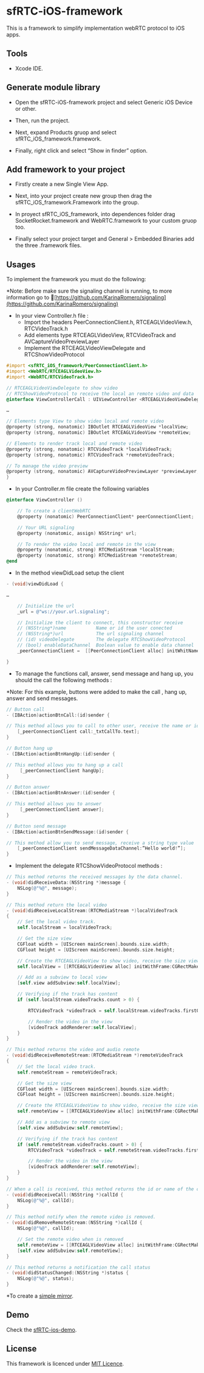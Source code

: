 # sfRTC-iOS-framework

This is a framework to simplify implementation webRTC protocol to iOS apps.

## Tools

- Xcode IDE.

## Generate module library

- Open the sfRTC-iOS-framework project and select Generic iOS Device or other.

- Then, run the project.

- Next, expand Products gruop and select sfRTC_iOS_framework.framework.

- Finally, right click and select “Show in finder” option.

## Add framework to your project

- Firstly create a new Single View App.

- Next, into your project create new group then drag the sfRTC_iOS_framework.Framework into the group.

- In proyect sfRTC_iOS_framework, into dependences folder drag SocketRocket.framework and WebRTC.framework to your custom gruop too.

- Finally select your project target and General > Embedded Binaries add the three .framework files.

## Usages

To implement the framework you must do the following:

*Note: Before make sure the signaling channel is running, to more information go to [https://github.com/KarinaRomero/signaling](https://github.com/KarinaRomero/signaling)

- In your view Controller.h file :
	- Import the headers PeerConnectionClient.h, RTCEAGLVideoView.h, RTCVideoTrack.h
	- Add elements type RTCEAGLVideoView, RTCVideoTrack and AVCaptureVideoPreviewLayer
	- Implement the RTCEAGLVideoViewDelegate and RTCShowVideoProtocol

```objective-c
#import <sfRTC_iOS_framework/PeerConnectionClient.h>
#import <WebRTC/RTCEAGLVideoView.h>
#import <WebRTC/RTCVideoTrack.h>

// RTCEAGLVideoViewDelegate to show video
// RTCShowVideoProtocol to receive the local an remote video and data
@interface ViewControllerCall : UIViewController <RTCEAGLVideoViewDelegate, RTCShowVideoProtocol, UITextFieldDelegate> {

…

// Elements type View to show video local and remote video
@property (strong, nonatomic) IBOutlet RTCEAGLVideoView *localView;
@property (strong, nonatomic) IBOutlet RTCEAGLVideoView *remoteView;

// Elements to render track local and remote video
@property (strong, nonatomic) RTCVideoTrack *localVideoTrack;
@property (strong, nonatomic) RTCVideoTrack *remoteVideoTrack;

// To manage the video preview
@property (strong, nonatomic) AVCaptureVideoPreviewLayer *previewLayer;
}
```

- In your Controller.m file create the following variables

```objective-c
@interface ViewController ()

    // To create a clientWebRTC
    @property (nonatomic) PeerConnectionClient* peerConnectionClient;

    // Your URL signaling
    @property (nonatomic, assign) NSString* url;

    // To render the video local and remote in the view
    @property (nonatomic, strong) RTCMediaStream *localStream;
    @property (nonatomic, strong) RTCMediaStream *remoteStream;
@end
```

- In the method viewDidLoad setup the client

```objective-c
- (void)viewDidLoad {

…

    // Initialize the url
    _url = @"ws://your.url.signaling";

    // Initialize the client to connect, this constructor receive
    // (NSString*)name           Name or id the user conected
    // (NSString*)url            The url signaling channel
    // (id) videoDelegate        The delegate RTCShowVideoProtocol
    // (bool) enableDataChannel  Boolean value to enable data channel
    _peerConnectionClient =  [[PeerConnectionClient alloc] initWhitNameUrlVideoDelegateEnableDataChannel:_userName :_url: self: true];

}
```

- To manage the functions call, answer, send message and hang up, you should the call the following methods :

*Note: For this example, buttons were added to make the call , hang up, answer and send messages.

```objective-c
// Button call
- (IBAction)actionBtnCall:(id)sender {

// This method allows you to call to other user, receive the name or id of string type
    [_peerConnectionClient call:_txtCallTo.text];
}

// Button hang up
- (IBAction)actionBtnHangUp:(id)sender {

// This method allows you to hang up a call
     [_peerConnectionClient hangUp];
}

// Button answer
- (IBAction)actionBtnAnswer:(id)sender {

// This method allows you to answer
     [_peerConnectionClient answer];
}

// Button send message
- (IBAction)actionBtnSendMessage:(id)sender {

// This method allow you to send message, receive a string type value
    [_peerConnectionClient sendMessageDataChannel:”Hello world!”];
}
```

- Implement the delegate RTCShowVideoProtocol methods :

```objective-c
// This method returns the received messages by the data channel.
- (void)didReceiveData:(NSString *)message {
    NSLog(@"%@", message);
}

// This method return the local video
- (void)didReceiveLocalStream:(RTCMediaStream *)localVideoTrack
{
    // Set the local video track.
    self.localStream = localVideoTrack;

    // Get the size view
    CGFloat width = [UIScreen mainScreen].bounds.size.width;
    CGFloat height = [UIScreen mainScreen].bounds.size.height;

    // Create the RTCEAGLVideoView to show video, receive the size view prefer
    self.localView = [[RTCEAGLVideoView alloc] initWithFrame:CGRectMake(0, height/3, width/2, height/3+100)];

    // Add as a subview to local view
    [self.view addSubview:self.localView];

    // Verifying if the track has content
    if (self.localStream.videoTracks.count > 0) {

        RTCVideoTrack *videoTrack = self.localStream.videoTracks.firstObject;

        // Render the video in the view
        [videoTrack addRenderer:self.localView];
    }
}

// This method returns the video and audio remote
- (void)didReceiveRemoteStream:(RTCMediaStream *)remoteVideoTrack
{
    // Set the local video track.
    self.remoteStream = remoteVideoTrack;

    // Get the size view
    CGFloat width = [UIScreen mainScreen].bounds.size.width;
    CGFloat height = [UIScreen mainScreen].bounds.size.height;

    // Create the RTCEAGLVideoView to show video, receive the size view prefer
    self.remoteView = [[RTCEAGLVideoView alloc] initWithFrame:CGRectMake(width/2, height/3, width/2, height/3+100)];

    // Add as a subview to remote view
    [self.view addSubview:self.remoteView];

    // Verifying if the track has content
    if (self.remoteStream.videoTracks.count > 0) {
        RTCVideoTrack *videoTrack = self.remoteStream.videoTracks.firstObject;

        // Render the video in the view
        [videoTrack addRenderer:self.remoteView];
    }
}

// When a call is received, this method returns the id or name of the calling user.
- (void)didReceiveCall:(NSString *)callId {
    NSLog(@"%@", callId);
}

// This method notify when the remote video is removed.
- (void)didRemoveRemoteStream:(NSString *)callId {
    NSLog(@"%@", callId);

    // Set the remote video when is removed
    self.remoteView = [[RTCEAGLVideoView alloc] initWithFrame:CGRectMake(0, 0, 0, 0)];
    [self.view addSubview:self.remoteView];
}

// This method returns a notification the call status
- (void)didStatusChanged:(NSString *)status {
    NSLog(@"%@", status);
}
```

*To create a [simple mirror]().

## Demo

Check the [sfRTC-ios-demo](https://github.com/KarinaRomero/sfRTC-ios-demo).

## License

This framework is licenced under [MIT Licence](https://opensource.org/licenses/MIT).
